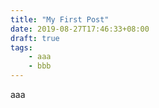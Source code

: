 ```yaml
---
title: "My First Post"
date: 2019-08-27T17:46:33+08:00
draft: true
tags:
    - aaa
    - bbb
---
```


aaa
